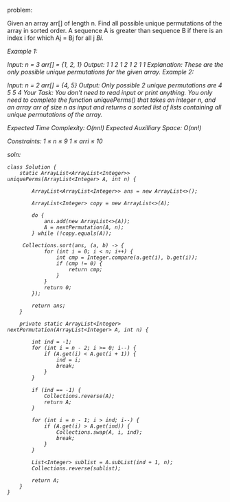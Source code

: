 problem:

Given an array arr[] of length n. Find all possible unique permutations of the array in sorted order. A sequence A is greater than sequence B if there is an index i for which Aj = Bj for all j<i and Ai > Bi.

Example 1:

Input: 
n = 3
arr[] = {1, 2, 1}
Output: 
1 1 2
1 2 1
2 1 1
Explanation:
These are the only possible unique permutations
for the given array.
Example 2:

Input: 
n = 2
arr[] = {4, 5}
Output: 
Only possible 2 unique permutations are
4 5
5 4
Your Task:
You don't need to read input or print anything. You only need to complete the function uniquePerms() that takes an integer n, and an array arr of size n as input and returns a sorted list of lists containing all unique permutations of the array.

Expected Time Complexity:  O(n*n!)
Expected Auxilliary Space: O(n*n!)

Constraints:
1 ≤ n ≤ 9
1 ≤ arri ≤ 10


soln:

```
class Solution {
    static ArrayList<ArrayList<Integer>> uniquePerms(ArrayList<Integer> A, int n) {

        ArrayList<ArrayList<Integer>> ans = new ArrayList<>();

        ArrayList<Integer> copy = new ArrayList<>(A);

        do {
            ans.add(new ArrayList<>(A));
            A = nextPermutation(A, n);
        } while (!copy.equals(A));
    
     Collections.sort(ans, (a, b) -> {
            for (int i = 0; i < n; i++) {
                int cmp = Integer.compare(a.get(i), b.get(i));
                if (cmp != 0) {
                    return cmp;
                }
            }
            return 0;
        });
        
        return ans;
    }

    private static ArrayList<Integer> nextPermutation(ArrayList<Integer> A, int n) {

        int ind = -1;
        for (int i = n - 2; i >= 0; i--) {
            if (A.get(i) < A.get(i + 1)) {
                ind = i;
                break;
            }
        }

        if (ind == -1) {
            Collections.reverse(A);
            return A;
        }

        for (int i = n - 1; i > ind; i--) {
            if (A.get(i) > A.get(ind)) {
                Collections.swap(A, i, ind);
                break;
            }
        }

        List<Integer> sublist = A.subList(ind + 1, n);
        Collections.reverse(sublist);

        return A;
    }
}
```